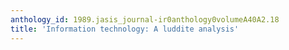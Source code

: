 ```yaml
---
anthology_id: 1989.jasis_journal-ir0anthology0volumeA40A2.18
title: 'Information technology: A luddite analysis'
---
```

